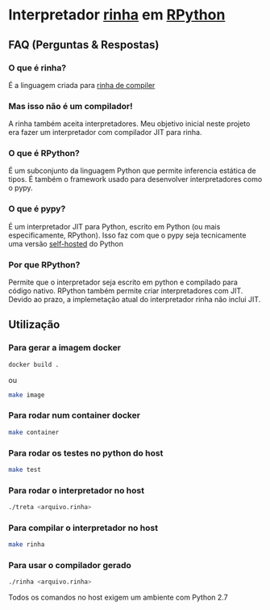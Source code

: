 # Interpretador [rinha](https://github.com/aripiprazole/rinha-de-compiler) em [RPython](https://rpython.readthedocs.io/)

## FAQ (Perguntas & Respostas)

### O que é rinha?

É a linguagem criada para [rinha de compiler](https://github.com/aripiprazole/rinha-de-compiler)

### Mas isso não é um compilador!

A rinha também aceita interpretadores. Meu objetivo inicial neste projeto era fazer um interpretador com compilador JIT para rinha.

### O que é RPython?

É um subconjunto da linguagem Python que permite inferencia estática de tipos.
É também  o framework usado para desenvolver interpretadores como o pypy.

### O que é pypy?

É um interpretador JIT para Python, escrito em Python (ou mais especificamente, RPython).
Isso faz com que o pypy seja tecnicamente uma versão [self-hosted](https://pt.wikipedia.org/wiki/Auto-hospedagem) do Python

### Por que RPython?

Permite que o interpretador seja escrito em python e compilado para código nativo.
RPython também permite criar interpretadores com JIT.
Devido ao prazo, a implemetação atual do interpretador rinha não inclui JIT.

## Utilização

### Para gerar a imagem docker

```sh
docker build .
```
ou

```sh
make image
```

### Para rodar num container docker

```sh
make container
```

### Para rodar os testes no python do host

```sh
make test
```

### Para rodar o interpretador no host
```sh
./treta <arquivo.rinha>
```

### Para compilar o interpretador no host

```sh
make rinha
```

### Para usar o compilador gerado

```sh
./rinha <arquivo.rinha>
```

Todos os comandos no host exigem um ambiente com Python 2.7
